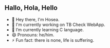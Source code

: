 ## Hallo, Hola, Hello

- 🌱 Hey there, I'm Hosea.
- 🔭 I'm currently working on TB Check WebApp.
- 🌱 I’m currently learning C language.
- 😄 Pronouns: he/him.
- ⚡ Fun fact: there is none, life is suffering.
